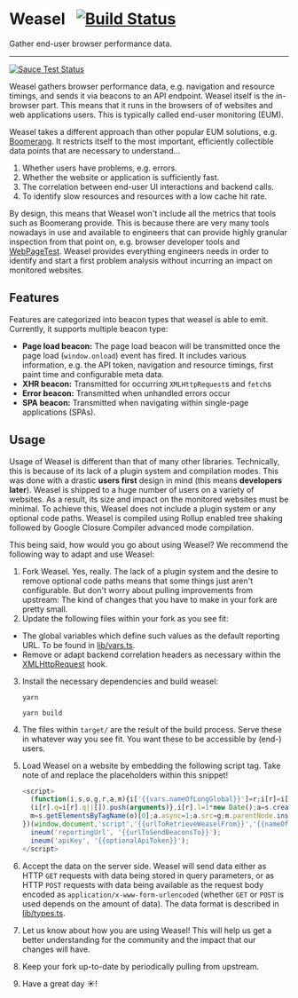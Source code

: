 # Weasel &nbsp; [![Build Status](https://app.saucelabs.com/buildstatus/instanaweasel)](https://app.saucelabs.com/u/instanaweasel)

Gather end-user browser performance data.

---

[![Sauce Test Status](https://app.saucelabs.com/browser-matrix/instanaweasel.svg)](https://app.saucelabs.com/u/instanaweasel)

Weasel gathers browser performance data, e.g. navigation and resource timings, and sends it via beacons to an API endpoint. Weasel itself is the in-browser part. This means that it runs in the browsers of of websites and web applications users. This is typically called end-user monitoring (EUM).

Weasel takes a different approach than other popular EUM solutions, e.g. [Boomerang](https://github.com/soasta/boomerang). It restricts itself to the most important, efficiently collectible data points that are necessary to understand…

 1. Whether users have problems, e.g. errors.
 2. Whether the website or application is sufficiently fast.
 3. The correlation between end-user UI interactions and backend calls.
 4. To identify slow resources and resources with a low cache hit rate.

By design, this means that Weasel won't include all the metrics that tools such as Boomerang provide. This is because there are very many tools nowadays in use and available to engineers that can provide highly granular inspection from that point on, e.g. browser developer tools and [WebPageTest](https://www.webpagetest.org/). Weasel provides everything engineers needs in order to identify and start a first problem analysis without incurring an impact on monitored websites.

## Features
Features are categorized into beacon types that weasel is able to emit. Currently, it supports multiple beacon type:

 - **Page load beacon:** The page load beacon will be transmitted once the page load (`window.onload`) event has fired. It includes various information, e.g. the API token, navigation and resource timings, first paint time and configurable meta data.
 - **XHR beacon:** Transmitted for occurring `XMLHttpRequest`s and `fetch`s
 - **Error beacon:** Transmitted when unhandled errors occur
 - **SPA beacon:** Transmitted when navigating within single-page applications (SPAs).

## Usage
Usage of Weasel is different than that of many other libraries. Technically, this is because of its lack of a plugin system and compilation modes. This was done with a drastic **users first** design in mind (this means **developers later**). Weasel is shipped to a huge number of users on a variety of websites. As a result, its size and impact on the monitored websites must be minimal. To achieve this, Weasel does not include a plugin system or any optional code paths. Weasel is compiled using Rollup enabled tree shaking followed by Google Closure Compiler advanced mode compilation.

This being said, how would you go about using Weasel? We recommend the following way to adapt and use Weasel:

 1. Fork Weasel. Yes, really. The lack of a plugin system and the desire to remove optional code paths means that some things just aren't configurable. But don't worry about pulling improvements from upstream: The kind of changes that you have to make in your fork are pretty small.
 2. Update the following files within your fork as you see fit:
  - The global variables which define such values as the default reporting URL. To be found in [lib/vars.ts](https://github.com/instana/weasel/blob/master/lib/vars.ts).
  - Remove or adapt backend correlation headers as necessary within the [XMLHttpRequest](https://github.com/instana/weasel/blob/master/lib/hooks/XMLHttpRequest.js#L184-L186) hook.
 3. Install the necessary dependencies and build weasel:

    ```
    yarn

    yarn build
    ```

 4. The files within `target/` are the result of the build process. Serve these in whatever way you see fit. You want these to be accessible by (end-) users.
 5. Load Weasel on a website by embedding the following script tag. Take note of and replace the placeholders within this snippet!

    ```javascript
    <script>
      (function(i,s,o,g,r,a,m){i['{{vars.nameOfLongGlobal}}']=r;i[r]=i[r]||function(){
      (i[r].q=i[r].q||[]).push(arguments)},i[r].l=1*new Date();a=s.createElement(o),
      m=s.getElementsByTagName(o)[0];a.async=1;a.src=g;m.parentNode.insertBefore(a,m)
    })(window,document,'script','{{urlToRetrieveWeaselFrom}}','{{nameOfShortGlobal}}');
      ineum('reportingUrl', '{{urlToSendBeaconsTo}}');
      ineum('apiKey', '{{optionalApiToken}}');
    </script>
    ```

 6. Accept the data on the server side. Weasel will send data either as HTTP `GET` requests with data being stored in query parameters, or as HTTP `POST` requests with data being available as the request body encoded as `application/x-www-form-urlencoded` (whether `GET` or `POST` is used depends on the amount of data). The data format is described in [lib/types.ts](https://github.com/instana/weasel/blob/master/lib/types.ts).
 7. Let us know about how you are using Weasel! This will help us get a better understanding for the community and the impact that our changes will have.
 8. Keep your fork up-to-date by periodically pulling from upstream.
 9. Have a great day ☀️!
